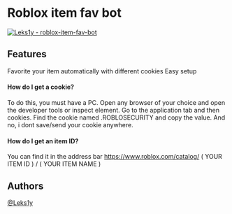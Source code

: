 # Roblox item fav bot

[![Leks1y - roblox-item-fav-bot](https://img.shields.io/static/v1?label=Leks1y&message=roblox-item-fav-bot&color=blue&logo=github)](https://github.com/Leks1y/roblox-item-fav-bot "Go to GitHub repo") 


## Features

Favorite your item automatically with different cookies
Easy setup

#### How do I get a cookie?

To do this, you must have a PC. Open any browser of your choice and open the developer tools or inspect element. Go to the application tab and then cookies. Find the cookie named .ROBLOSECURITY and copy the value. And no, i dont save/send your cookie anywhere.


#### How do I get an item ID?

You can find it in the address bar
https://www.roblox.com/catalog/ ( YOUR ITEM ID ) / ( YOUR ITEM NAME )


## Authors

[@Leks1y](https://www.github.com/Leks1y)

